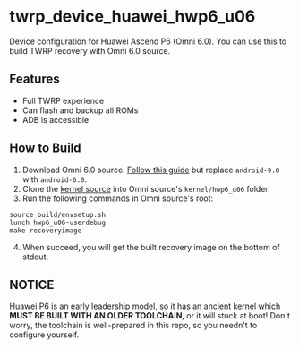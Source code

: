 # twrp_device_huawei_hwp6_u06

Device configuration for Huawei Ascend P6 (Omni 6.0). You can use this to build TWRP recovery with Omni 6.0 source.

## Features

- Full TWRP experience
- Can flash and backup all ROMs
- ADB is accessible

## How to Build

1. Download Omni 6.0 source. [Follow this guide](https://github.com/omnirom/android#getting-started) but replace `android-9.0` with `android-6.0`.
2. Clone the [kernel source](https://github.com/AnClark/kernel-huawei-p6) into Omni source's `kernel/hwp6_u06` folder.
3. Run the following commands in Omni source's root:
  ```
  source build/envsetup.sh
  lunch hwp6_u06-userdebug
  make recoveryimage
  ```
4. When succeed, you will get the built recovery image on the bottom of stdout.

## NOTICE

Huawei P6 is an early leadership model, so it has an ancient kernel which **MUST BE BUILT WITH AN OLDER TOOLCHAIN**, or it will stuck at boot! Don't worry, the toolchain is well-prepared in this repo, so you needn't to configure yourself.
